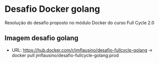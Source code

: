 # Desafio Docker golang

Resolução do desafio proposto no módulo Docker do curso Full Cycle 2.0

## Imagem desafio golang

- URL: https://hub.docker.com/r/jmflausino/desafio-fullcycle-golang -> docker pull jmflausino/desafio-fullcycle-golang:prod
